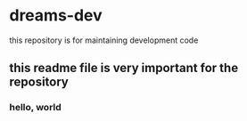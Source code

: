 # dreams-dev
this repository is for maintaining development code

## this readme file is very important for the repository
### hello, world
